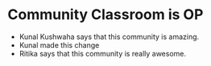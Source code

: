 # Community Classroom is OP

- Kunal Kushwaha says that this community is amazing.
- Kunal made this change
- Ritika says that this community is really awesome.
